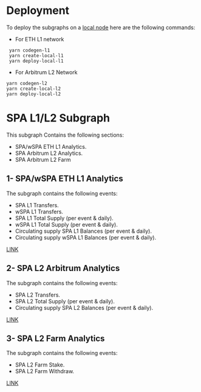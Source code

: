 # Deployment
To deploy the subgraphs on a [local node](https://github.com/graphprotocol/graph-node) here are the following commands:
- For ETH L1 network
  
```
 yarn codegen-l1
 yarn create-local-l1
 yarn deploy-local-l1
 ```
 - For Arbitrum L2 Network
  ```
 yarn codegen-l2
 yarn create-local-l2
 yarn deploy-local-l2
 ```
 
 # SPA L1/L2 Subgraph
This subgraph Contains the following sections:
- SPA/wSPA ETH L1 Analytics.
- SPA Arbitrum L2 Analytics.
- SPA Arbitrum L2 Farm

## 1- SPA/wSPA ETH L1 Analytics
 
The subgraph contains the following events:
- SPA L1 Transfers.
- wSPA L1 Transfers.
- SPA L1 Total Supply (per event & daily).
- wSPA L1 Total Supply (per event & daily).
- Circulating supply SPA L1 Balances (per event & daily).
- Circulating supply wSPA L1 Balances (per event & daily).
  
[LINK](https://thegraph.com/hosted-service/subgraph/sperax/spa-ethereum-l1)

## 2- SPA L2 Arbitrum Analytics
The subgraph contains the following events:
- SPA L2 Transfers.
- SPA L2 Total Supply (per event & daily).
- Circulating supply SPA L2 Balances (per event & daily).
  
[LINK](https://thegraph.com/hosted-service/subgraph/sperax/spa-arbitrum-l2)

## 3- SPA L2 Farm Analytics
The subgraph contains the following events:
- SPA L2 Farm Stake.
- SPA L2 Farm Withdraw.
  
[LINK](https://thegraph.com/hosted-service/subgraph/sperax/spa-arbitrum-l2)
